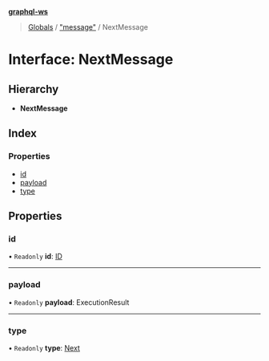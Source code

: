 **[graphql-ws](../README.md)**

> [Globals](../README.md) / ["message"](../modules/_message_.md) / NextMessage

# Interface: NextMessage

## Hierarchy

* **NextMessage**

## Index

### Properties

* [id](_message_.nextmessage.md#id)
* [payload](_message_.nextmessage.md#payload)
* [type](_message_.nextmessage.md#type)

## Properties

### id

• `Readonly` **id**: [ID](../modules/_types_.md#id)

___

### payload

• `Readonly` **payload**: ExecutionResult

___

### type

• `Readonly` **type**: [Next](../enums/_message_.messagetype.md#next)
